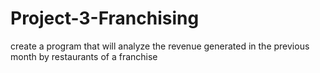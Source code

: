 # Project-3-Franchising

create a program that will analyze the revenue generated in the previous month by restaurants of a franchise